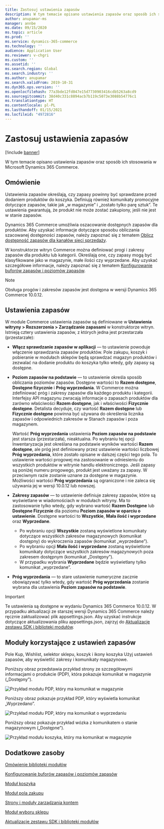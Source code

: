 ```yaml
---
title: Zastosuj ustawienia zapasów
description: W tym temacie opisano ustawienia zapasów oraz sposób ich stosowania w Microsoft Dynamics 365 Commerce.
author: anupamar-ms
manager: annbe
ms.date: 09/15/2020
ms.topic: article
ms.prod: ''
ms.service: dynamics-365-commerce
ms.technology: ''
audience: Application User
ms.reviewer: v-chgri
ms.custom: ''
ms.assetid: ''
ms.search.region: Global
ms.search.industry: ''
ms.author: anupamar
ms.search.validFrom: 2019-10-31
ms.dyn365.ops.version: ''
ms.openlocfilehash: 77a3bde12fd047e15d7730903416cdb5263a8cd9
ms.sourcegitcommit: 38d40c331c8894acb7b119c5073e3088b54776c1
ms.translationtype: HT
ms.contentlocale: pl-PL
ms.lasthandoff: 01/15/2021
ms.locfileid: "4972816"
---
```

# <a name="apply-inventory-settings"></a>Zastosuj ustawienia zapasów

[!include [banner](includes/banner.md)]

W tym temacie opisano ustawienia zapasów oraz sposób ich stosowania w Microsoft Dynamics 365 Commerce.

## <a name="overview"></a>Omówienie

Ustawienia zapasów określają, czy zapasy powinny być sprawdzane przed dodaniem produktów do koszyka. Definiują również komunikaty promocyjne dotyczące zapasów, takie jak „w magazynie” i „zostało tylko parę sztuk”. Te ustawienia gwarantują, że produkt nie może zostać zakupiony, jeśli nie jest w stanie zapasów.

Dynamics 365 Commerce umożliwia oszacowanie dostępnych zapasów dla produktów. Aby uzyskać informacje dotyczące sposobu obliczania szacowanej dostępności zapasów, należy zapoznać się z tematem [Oblicz dostępność zapasów dla kanałów sieci sprzedaży](calculated-inventory-retail-channels.md).

W konstruktorze witryn Commerce można definiować progi i zakresy zapasów dla produktu lub kategorii. Określają one, czy zapasy mogą być klasyfikowane jako w magazynie, małe ilości czy wyprzedane. Aby uzyskać szczegółowe informacje, należy zapoznać się z tematem [Konfigurowanie buforów zapasów i poziomów zapasów](inventory-buffers-levels.md).

> [!NOTE]
> Obsługa progów i zakresów zapasów jest dostępna w wersji Dynamics 365 Commerce 10.0.12.

## <a name="inventory-settings"></a>Ustawienia zapasów

W module Commerce ustawienia zapasów są definiowane w **Ustawienia witryny \> Rozszerzenia \> Zarządzanie zapasami** w konstruktorze witryn. Istnieją cztery ustawienia zapasów, z których jedna jest przestarzała (przestarzałe):

- **Włącz sprawdzanie zapasów w aplikacji** — to ustawienie powoduje włączenie sprawdzania zapasów produktów. Pole zakupu, koszyk i pobieranie w modułach sklepów będą sprawdzać magazyn produktów i zezwalać na dodanie produktu do koszyka tylko wtedy, gdy zapasy są dostępne.
- **Poziom zapasów na podstawie** — to ustawienie określa sposób obliczania poziomów zapasów. Dostępne wartości to **Razem dostępne**, **Dostępne fizycznie** i **Próg wyprzedania**. W Commerce można zdefiniować próg i zakresy zapasów dla każdego produktu i kategorii. Interfejsy API magazynu zwracają informacje o zapasach produktów dla zarówno właściwości **Razem dostępne**, jak i właściwości **Fizycznie dostępne**. Detalista decyduje, czy wartość **Razem dostępne** lub **Fizycznie dostępne** powinna być używana do określenia licznika zapasów i odpowiednich zakresów w Stanach zapasów i poza magazynem.

    Wartość **Próg wyprzedania** ustawienia **Poziom zapasów na podstawie** jest starsza (przestarzała), nieaktualna. Po wybraniu tej opcji Inwentaryzacja jest określana na podstawie wyników wartości **Razem dostępne**, ale próg jest definiowany przez ustawienie wartości liczbowej **Próg wyprzedania**, które zostało opisane w dalszej części tego pola. To ustawienie wartości progowej ma zastosowanie w odniesieniu do wszystkich produktów w witrynie handlu elektronicznego. Jeśli zapasy są poniżej numeru progowego, produkt jest uważany za zapasy. W przeciwnym razie zostanie uznane za dostępne w magazynie. Możliwości wartości **Próg wyprzedania** są ograniczone i nie zaleca się używania jej w wersji 10.0.12 lub nowszej.

- **Zakresy zapasów** — to ustawienie definiuje zakresy zapasów, które są wyświetlane w wiadomościach w modułach witryny. Ma to zastosowanie tylko wtedy, gdy wybrano wartość **Razem Dostępne** lub **Dostępne Fizycznie** dla poziomu **Poziom zapasów w oparciu o ustawienie**. Dostępne wartości to **Wszystkie**, **Mała ilość i wyprzedane** oraz **Wyprzedane**.

    - Po wybraniu opcji **Wszystkie** zostaną wyświetlone komunikaty dotyczące wszystkich zakresów magazynowych (komunikat dostępny) do wykroczenia zapasów (komunikat „wyprzedane”).
    - Po wybraniu opcji **Mała ilość i wyprzedane** zostaną wyświetlone komunikaty dotyczące wszystkich zakresów magazynowych poza zakresem dostępnym (komunikat „Dostępny”).
    - W przypadku wybrania **Wyprzedane** będzie wyświetlany tylko komunikat „wyprzedane”.

- **Próg wyprzedania** — to stare ustawienie numeryczne zacznie obowiązywać tylko wtedy, gdy wartość **Próg wyprzedania** zostanie wybrana dla ustawienia **Poziom zapasów na podstawie**.

> [!IMPORTANT] 
> Te ustawienia są dostępne w wydaniu Dynamics 365 Commerce 10.0.12. W przypadku aktualizacji ze starszej wersji Dynamics 365 Commerce należy ręcznie zaktualizować plik appsettings.json. Aby uzyskać instrukcje dotyczące aktualizowania pliku appsettings.json, zajrzyj do [Aktualizacje zestawu SDK i biblioteki modułów](e-commerce-extensibility/sdk-updates.md#update-the-appsettingsjson-file).

## <a name="modules-that-use-inventory-settings"></a>Moduły korzystające z ustawień zapasów

Pole Kup, Wishlist, selektor sklepu, koszyk i ikony koszyka Użyj ustawień zapasów, aby wyświetlić zakresy i komunikaty magazynowe.

Poniższy obraz przedstawia przykład strony ze szczegółowymi informacjami o produkcie (PDP), która pokazuje komunikat w magazynie („Dostępny”).

![Przykład modułu PDP, który ma komunikat w magazynie](./media/pdp-InStock.png)

Poniższy obraz pokazuje przykład PDP, który wyświetla komunikat „Wyprzedano”.

![Przykład modułu PDP, który ma komunikat o wyprzedaniu](./media/pdp-outofstock.png)

Poniższy obraz pokazuje przykład wózka z komunikatem o stanie magazynowym („Dostępne”).

![Przykład modułu koszyka, który ma komunikat w magazynie](./media/cart-instock.png)

## <a name="additional-resources"></a>Dodatkowe zasoby

[Omówienie biblioteki modułów](starter-kit-overview.md)

[Konfigurowanie buforów zapasów i poziomów zapasów](inventory-buffers-levels.md)

[Moduł koszyka](add-cart-module.md)

[Moduł pola zakupu](add-buy-box.md)

[Strony i moduły zarządzania kontem](account-management.md)

[Moduł wyboru sklepu](store-selector.md)

[Aktualizacje zestawu SDK i biblioteki modułów](e-commerce-extensibility/sdk-updates.md)
